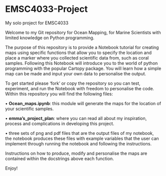 # EMSC4033-Project
My solo project for EMSC4033


Welcome to my Git repository for Ocean Mapping, for Marine Scientists with limited knowledge on Python programming.

The purpose of this repository is to provide a Notebook tutorial for creating maps using specific functions that allow you to specify the location and place a marker where you collected scientific data from, such as coral samples. Following this Notebook will introduce you to the world of python programming with the popular Cartopy package. You will learn how a simple map can be made and input your own data to personalise the output. 


To get started please ‘fork’ or copy the repository so you can test, experiment, and run the Notebook with freedom to personalise the code. Within this repository you will find the following files:

•	**Ocean_maps.ipynb**: this module will generate the maps for the location of your scientific samples.

•	**emma’s_project_plan**: where you can read all about my inspiration, process and complications in developing this project.

•	three sets of png and pdf files that are the output files of my notebook, the notebook produces these files with example variables that the user can implement through running the notebook and following the instructions.



Instructions on how to produce, modify and personalise the maps are contained within the docstrings above each function.


Enjoy!

